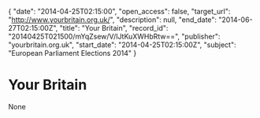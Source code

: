 {
  "date": "2014-04-25T02:15:00", 
  "open_access": false, 
  "target_url": "http://www.yourbritain.org.uk/", 
  "description": null, 
  "end_date": "2014-06-27T02:15:00Z", 
  "title": "Your Britain", 
  "record_id": "20140425T021500/mYqZsew/V/IJtKuXWHbRtw==", 
  "publisher": "yourbritain.org.uk", 
  "start_date": "2014-04-25T02:15:00Z", 
  "subject": "European Parliament Elections 2014"
}

# Your Britain

None